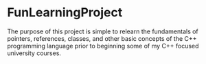 # FunLearningProject
The purpose of this project is simple to relearn the fundamentals of pointers, references, classes, and other basic concepts
of the C++ programming language prior to beginning some of my C++ focused university courses.
